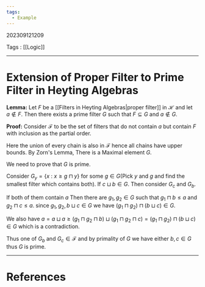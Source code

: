 ```yaml
---
tags:
  - Example
---
```

202309121209

Tags : [[Logic]]

---
# Extension of Proper Filter to Prime Filter in Heyting Algebras

**Lemma:**
Let $F$ be a [[Filters in Heyting Algebras|proper filter]] in $\mathcal H$ and let $a\notin F$. Then there exists a prime filter $G$ such that $F\subseteq G$ and $a\notin G$.

**Proof:**
Consider $\mathcal F$ to be the set of filters that do not contain $a$ but contain $F$ with inclusion as the partial order.

Here the union of every chain is also in $\mathcal F$ hence all chains have upper bounds. By Zorn's Lemma, There is a Maximal element $G$.

We need to prove that $G$ is prime.

Consider $G_{y}=\{x\ :\ x\ge g\sqcap y\}$ for some $g\in G$(Pick $y$ and $g$ and find the smallest filter which contains both). If $c\sqcup b\in G$. Then consider $G_{c}$ and $G_{b}$.

If both of them contain $a$ Then there are $g_{1},g_{2}\in G$ such that $g_{1}\sqcap b\le a$ and $g_{2}\sqcap c\le a$. since $g_{1}, g_{2}, b\sqcup c\in G$ we have $(g_{1}\sqcap g_{2})\sqcap (b\sqcup c)\in G$.

We also have $a=a\sqcup a\ge (g_{1}\sqcap g_{2}\sqcap b)\sqcup(g_{1}\sqcap g_{2}\sqcap c) = (g_{1}\sqcap g_{2})\sqcap(b\sqcup c)\in G$ which is a contradiction.

Thus one of $G_{b}$ and $G_{c}\in\mathcal F$ and by primality of $G$ we have either $b, c\in G$ thus $G$ is prime.


---
# References

